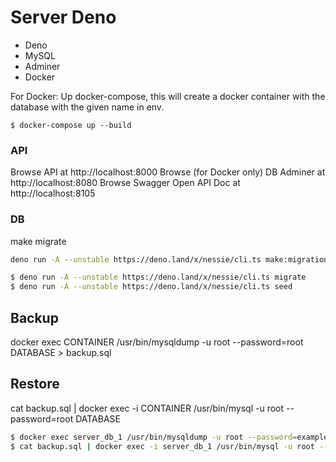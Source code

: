 # Server Deno
 - Deno
 - MySQL
 - Adminer
 - Docker


For Docker: Up docker-compose, this will create a docker container with the database with the given name in env.
```
$ docker-compose up --build
```

### API

Browse API at http://localhost:8000
Browse (for Docker only) DB Adminer at http://localhost:8080
Browse Swagger Open API Doc at http://localhost:8105


### DB
make migrate
```bash
deno run -A --unstable https://deno.land/x/nessie/cli.ts make:migration NAME_MIGRATE
```

```bash
$ deno run -A --unstable https://deno.land/x/nessie/cli.ts migrate
$ deno run -A --unstable https://deno.land/x/nessie/cli.ts seed
```

## Backup
docker exec CONTAINER /usr/bin/mysqldump -u root --password=root DATABASE > backup.sql

## Restore
cat backup.sql | docker exec -i CONTAINER /usr/bin/mysql -u root --password=root DATABASE

```bash
$ docker exec server_db_1 /usr/bin/mysqldump -u root --password=example deno_api_db > backup.sql
$ cat backup.sql | docker exec -i server_db_1 /usr/bin/mysql -u root --password=example deno_api_db
```
